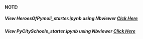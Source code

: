 #### NOTE:

##### View **HeroesOfPymoli_starter.ipynb** using Nbviewer [Clck Here](https://nbviewer.jupyter.org/github/moz5691/pandas-challenge/blob/master/HeroesOfPymoliHeroesOfPymoli_starter.ipynb)

##### View **PyCitySchools_starter.ipynb** using Nbviewer [Click Here](https://nbviewer.jupyter.org/github/moz5691/pandas-challenge/blob/master/PyCitySchools/PyCitySchools_starter.ipynb)
